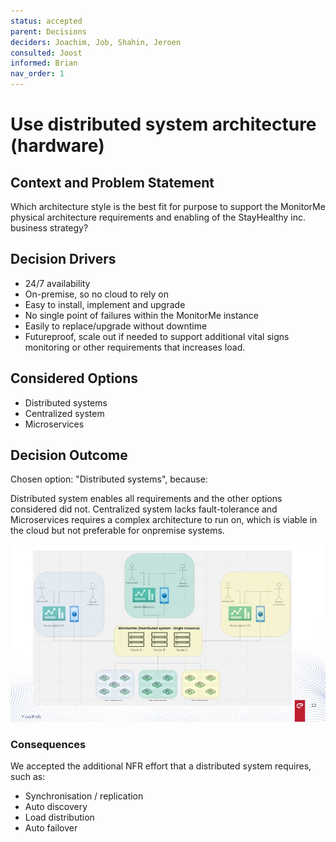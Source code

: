 ```yaml
---
status: accepted
parent: Decisions
deciders: Joachim, Job, Shahin, Jeroen
consulted: Joost
informed: Brian
nav_order: 1
---
```


# Use distributed system architecture (hardware)


## Context and Problem Statement

Which architecture style is the best fit for purpose to support the MonitorMe physical architecture requirements and enabling of the StayHealthy inc. business strategy?

<!-- This is an optional element. Feel free to remove. -->
## Decision Drivers

* 24/7 availability
* On-premise, so no cloud to rely on
* Easy to install, implement and upgrade
* No single point of failures within the MonitorMe instance
* Easily to replace/upgrade without downtime
* Futureproof, scale out if needed to support additional vital signs monitoring or other requirements that increases load.

## Considered Options

* Distributed systems
* Centralized system
* Microservices


## Decision Outcome

Chosen option: "Distributed systems", because:

Distributed system enables all requirements and the other options considered did not. Centralized system lacks fault-tolerance and Microservices requires a complex architecture to run on, which is viable in the cloud but not preferable for onpremise systems. 

![Distributed system](/Resources/Distributed%20System.jpg)

<!-- This is an optional element. Feel free to remove. -->
### Consequences

We accepted the additional NFR effort that a distributed system requires, such as:

* Synchronisation / replication
* Auto discovery
* Load distribution
* Auto failover